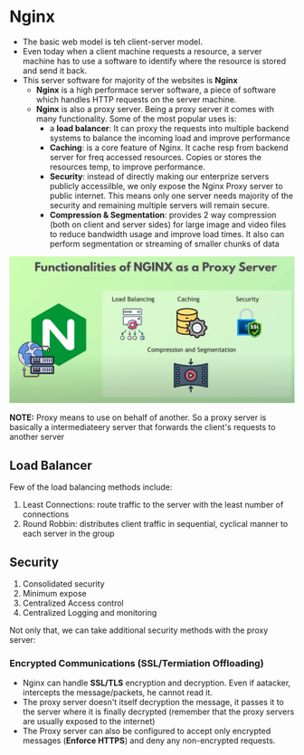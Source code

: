 # Nginx

- The basic web model is teh client-server model.
- Even today when a client machine requests a resource, a server machine has to use a software to identify where the resource is stored and send it back.
- This server software for majority of the websites is **Nginx**
    - **Nginx** is a high performace server software, a piece of software which handles HTTP requests on the server machine.
    - **Nginx** is also a proxy server. Being a proxy server it comes with many functionality. Some of the most popular uses is:
        - a **load balancer**: It can proxy the requests into multiple backend systems to balance the incoming load and improve performance
        - **Caching**: is a core feature of Nginx. It cache resp from backend server for freq accessed resources. Copies or stores the resources temp, to improve performance.
        - **Security**: instead of directly making our enterprize servers publicly accessilble, we only expose the Nginx Proxy server to public internet. This means only one server needs majority of the security and remaining multiple servers will remain secure.
        - **Compression & Segmentation**: provides 2 way compression (both on client and server sides) for large image and video files to reduce bandwidth usage and improve load times. It also can perform segmentation or streaming of smaller chunks of data

![nginx proxy functionalities](./assests/nginx_01.png)

**NOTE:** Proxy means to use on behalf of another. So a proxy server is basically a intermediateery server that forwards the client's requests to another server


## Load Balancer
Few of the load balancing methods include:
1. Least Connections: route traffic to the server with the least number of connections
2. Round Robbin: distributes client traffic in sequential, cyclical manner to each server in the group

## Security
1. Consolidated security
2. Minimum expose
3. Centralized Access control
4. Centralized Logging and monitoring

Not only that, we can take additional security methods with the proxy server:

### Encrypted Communications (SSL/Termiation Offloading)
- Nginx can handle **SSL/TLS** encryption and decryption. Even if aatacker, intercepts the message/packets, he cannot read it.
- The proxy server doesn't itself decryption the message, it passes it to the server where it is finally decrypted (remember that the proxy servers are usually exposed to the internet)
- The Proxy server can also be configured to accept only encrypted messages (**Enforce HTTPS**) and deny any non-encrypted requests.
